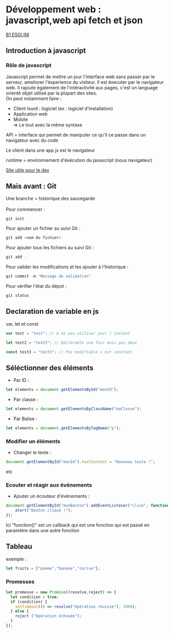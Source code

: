 # Développement web : javascript,web api fetch et json

<u>B1 ESGI INI</u>

## Introduction à javascript

### Rôle de javascript

Javascript permet de mettre un jour l'interface web sans passer par le serveur, ameliorer l'éxperience du visiteur. Il est éxecuter par le navigateur web. Il rajoute également de l'intéractivité aux pages, c'est un language orienté objet utilisé par la plupart des sites.<br>
On peut notamment faire :
- Client lourd : logiciel (ex : logiciel d'installation)
- Application web
- Mobile <br>
=> Le tout avec la même syntaxe

API  = interface qui permet de manipuler ce qu'il ce passe dans un navigateur avec du code

Le client dans une app js est le navigateur

runtime = environnement d'éxécution du javascript (nous navigateur)

<a href="https://developer.mozilla.org/fr/">Site utile pour le dev</a>

## Mais avant : Git
Une branche = historique des sauvegarde <br><br>
Pour commencer :
```
git init
```
Pour ajouter un fichier au suivi Git : 
```js
git add <nom du fichier>
```
Pour ajouter tous les fichiers au suivi Git :
```js
git add .
```
Pour valider les modifications et les ajouter à l'historique :
```js
git commit -m "Message de validation"
```
Pour vérifier l'état du dépot : 
```js
git status
```

## Declaration de variable en js

var, let et const
```js
var test = "test"; // A ne pas utiliser pour l instant
```

```js
let test2 = "test2"; // Déclarable une fois mais pas deux
```

```js
const test3 = "test3"; // Pas modifiable c est constant
```

## Séléctionner des éléments
- Par ID :
```js
let elements = document.getElementsById("monId");
```
- Par classe :
```js
let elements = document.getElementsByClassName("maClasse");
```
- Par Balise :
```js
let elements = document.getElementsByTagName("p");
```
### Modifier un éléments
- Changer le texte :
```js
document.getElementById("monId").textContent = "Nouveau texte !";
```
etc
### Ecouter et réagir aux événements
- Ajouter un écouteur d'événements :
```js
document.getElementById("monBouton").addEventListener("click", function () {
    alert("Bouton cliqué !");
});
```
Ici "function()" est un callback qui est une fonction qui est passé en paramètre dans une autre fonction

## Tableau
exemple :
```js
let fruits = ["pomme","banane","cerise"];
```

### Promesses

```javascript
let promesse = new Promise((resolve,reject) => {
  let condition = true;
  if (condition) {
    setTimeout(() => resolve("Opération réussie"), 1000);
  } else {
    reject ("Opération échouée");
  }
});
```